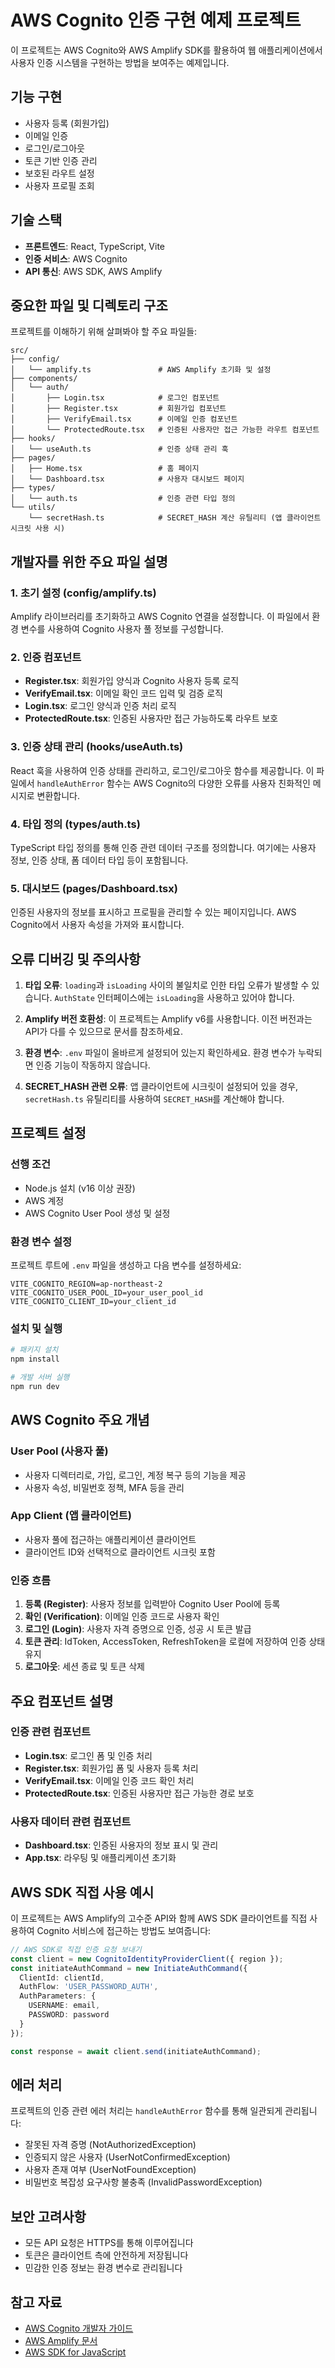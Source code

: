 # AWS Cognito 인증 구현 예제 프로젝트

이 프로젝트는 AWS Cognito와 AWS Amplify SDK를 활용하여 웹 애플리케이션에서 사용자 인증 시스템을 구현하는 방법을 보여주는 예제입니다.

## 기능 구현

- 사용자 등록 (회원가입)
- 이메일 인증
- 로그인/로그아웃
- 토큰 기반 인증 관리
- 보호된 라우트 설정
- 사용자 프로필 조회

## 기술 스택

- **프론트엔드**: React, TypeScript, Vite
- **인증 서비스**: AWS Cognito
- **API 통신**: AWS SDK, AWS Amplify

## 중요한 파일 및 디렉토리 구조

프로젝트를 이해하기 위해 살펴봐야 할 주요 파일들:

```
src/
├── config/
│   └── amplify.ts               # AWS Amplify 초기화 및 설정
├── components/
│   └── auth/
│       ├── Login.tsx            # 로그인 컴포넌트
│       ├── Register.tsx         # 회원가입 컴포넌트
│       ├── VerifyEmail.tsx      # 이메일 인증 컴포넌트
│       └── ProtectedRoute.tsx   # 인증된 사용자만 접근 가능한 라우트 컴포넌트
├── hooks/
│   └── useAuth.ts               # 인증 상태 관리 훅
├── pages/
│   ├── Home.tsx                 # 홈 페이지
│   └── Dashboard.tsx            # 사용자 대시보드 페이지
├── types/
│   └── auth.ts                  # 인증 관련 타입 정의
└── utils/
    └── secretHash.ts            # SECRET_HASH 계산 유틸리티 (앱 클라이언트 시크릿 사용 시)
```

## 개발자를 위한 주요 파일 설명

### 1. 초기 설정 (config/amplify.ts)
Amplify 라이브러리를 초기화하고 AWS Cognito 연결을 설정합니다. 이 파일에서 환경 변수를 사용하여 Cognito 사용자 풀 정보를 구성합니다.

### 2. 인증 컴포넌트

- **Register.tsx**: 회원가입 양식과 Cognito 사용자 등록 로직
- **VerifyEmail.tsx**: 이메일 확인 코드 입력 및 검증 로직
- **Login.tsx**: 로그인 양식과 인증 처리 로직
- **ProtectedRoute.tsx**: 인증된 사용자만 접근 가능하도록 라우트 보호

### 3. 인증 상태 관리 (hooks/useAuth.ts)
React 훅을 사용하여 인증 상태를 관리하고, 로그인/로그아웃 함수를 제공합니다. 이 파일에서 `handleAuthError` 함수는 AWS Cognito의 다양한 오류를 사용자 친화적인 메시지로 변환합니다.

### 4. 타입 정의 (types/auth.ts)
TypeScript 타입 정의를 통해 인증 관련 데이터 구조를 정의합니다. 여기에는 사용자 정보, 인증 상태, 폼 데이터 타입 등이 포함됩니다.

### 5. 대시보드 (pages/Dashboard.tsx)
인증된 사용자의 정보를 표시하고 프로필을 관리할 수 있는 페이지입니다. AWS Cognito에서 사용자 속성을 가져와 표시합니다.

## 오류 디버깅 및 주의사항

1. **타입 오류**: `loading`과 `isLoading` 사이의 불일치로 인한 타입 오류가 발생할 수 있습니다. `AuthState` 인터페이스에는 `isLoading`을 사용하고 있어야 합니다.

2. **Amplify 버전 호환성**: 이 프로젝트는 Amplify v6를 사용합니다. 이전 버전과는 API가 다를 수 있으므로 문서를 참조하세요.

3. **환경 변수**: `.env` 파일이 올바르게 설정되어 있는지 확인하세요. 환경 변수가 누락되면 인증 기능이 작동하지 않습니다.

4. **SECRET_HASH 관련 오류**: 앱 클라이언트에 시크릿이 설정되어 있을 경우, `secretHash.ts` 유틸리티를 사용하여 `SECRET_HASH`를 계산해야 합니다.

## 프로젝트 설정

### 선행 조건

- Node.js 설치 (v16 이상 권장)
- AWS 계정
- AWS Cognito User Pool 생성 및 설정

### 환경 변수 설정

프로젝트 루트에 `.env` 파일을 생성하고 다음 변수를 설정하세요:

```
VITE_COGNITO_REGION=ap-northeast-2
VITE_COGNITO_USER_POOL_ID=your_user_pool_id
VITE_COGNITO_CLIENT_ID=your_client_id
```

### 설치 및 실행

```bash
# 패키지 설치
npm install

# 개발 서버 실행
npm run dev
```

## AWS Cognito 주요 개념

### User Pool (사용자 풀)

- 사용자 디렉터리로, 가입, 로그인, 계정 복구 등의 기능을 제공
- 사용자 속성, 비밀번호 정책, MFA 등을 관리

### App Client (앱 클라이언트)

- 사용자 풀에 접근하는 애플리케이션 클라이언트
- 클라이언트 ID와 선택적으로 클라이언트 시크릿 포함

### 인증 흐름

1. **등록 (Register)**: 사용자 정보를 입력받아 Cognito User Pool에 등록
2. **확인 (Verification)**: 이메일 인증 코드로 사용자 확인
3. **로그인 (Login)**: 사용자 자격 증명으로 인증, 성공 시 토큰 발급
4. **토큰 관리**: IdToken, AccessToken, RefreshToken을 로컬에 저장하여 인증 상태 유지
5. **로그아웃**: 세션 종료 및 토큰 삭제

## 주요 컴포넌트 설명

### 인증 관련 컴포넌트

- **Login.tsx**: 로그인 폼 및 인증 처리
- **Register.tsx**: 회원가입 폼 및 사용자 등록 처리
- **VerifyEmail.tsx**: 이메일 인증 코드 확인 처리
- **ProtectedRoute.tsx**: 인증된 사용자만 접근 가능한 경로 보호

### 사용자 데이터 관련 컴포넌트

- **Dashboard.tsx**: 인증된 사용자의 정보 표시 및 관리
- **App.tsx**: 라우팅 및 애플리케이션 초기화

## AWS SDK 직접 사용 예시

이 프로젝트는 AWS Amplify의 고수준 API와 함께 AWS SDK 클라이언트를 직접 사용하여 Cognito 서비스에 접근하는 방법도 보여줍니다:

```typescript
// AWS SDK로 직접 인증 요청 보내기
const client = new CognitoIdentityProviderClient({ region });
const initiateAuthCommand = new InitiateAuthCommand({
  ClientId: clientId,
  AuthFlow: 'USER_PASSWORD_AUTH',
  AuthParameters: {
    USERNAME: email,
    PASSWORD: password
  }
});

const response = await client.send(initiateAuthCommand);
```

## 에러 처리

프로젝트의 인증 관련 에러 처리는 `handleAuthError` 함수를 통해 일관되게 관리됩니다:

- 잘못된 자격 증명 (NotAuthorizedException)
- 인증되지 않은 사용자 (UserNotConfirmedException) 
- 사용자 존재 여부 (UserNotFoundException)
- 비밀번호 복잡성 요구사항 불충족 (InvalidPasswordException)

## 보안 고려사항

- 모든 API 요청은 HTTPS를 통해 이루어집니다
- 토큰은 클라이언트 측에 안전하게 저장됩니다
- 민감한 인증 정보는 환경 변수로 관리됩니다

## 참고 자료

- [AWS Cognito 개발자 가이드](https://docs.aws.amazon.com/cognito/latest/developerguide/what-is-amazon-cognito.html)
- [AWS Amplify 문서](https://docs.amplify.aws/)
- [AWS SDK for JavaScript](https://docs.aws.amazon.com/AWSJavaScriptSDK/v3/latest/)
